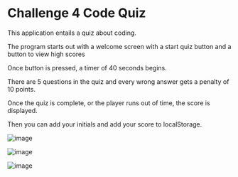 # Challenge 4 Code Quiz

This application entails a quiz about coding.

The program starts out with a welcome screen with a start quiz button and a button to view high scores

Once button is pressed, a timer of 40 seconds begins.

There are 5 questions in the quiz and every wrong answer gets a penalty of 10 points.

Once the quiz is complete, or the player runs out of time, the score is displayed.

Then you can add your initials and add your score to localStorage.

![image](https://user-images.githubusercontent.com/90005053/144733434-46d93177-c5ea-4a6d-81a4-10fd2c3c66e6.png)


![image](https://user-images.githubusercontent.com/90005053/144733441-11a6b00e-7354-4b0d-9bf6-a02021be8f36.png)

![image](https://user-images.githubusercontent.com/90005053/144733447-28615c80-a21f-44e3-bc4b-cce7451868d0.png)
